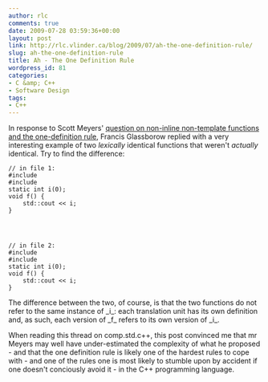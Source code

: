 ```yaml
---
author: rlc
comments: true
date: 2009-07-28 03:59:36+00:00
layout: post
link: http://rlc.vlinder.ca/blog/2009/07/ah-the-one-definition-rule/
slug: ah-the-one-definition-rule
title: Ah - The One Definition Rule
wordpress_id: 81
categories:
- C &amp; C++
- Software Design
tags:
- C++
---
```


In response to Scott Meyers' [question on non-inline non-template functions and the one-definition rule](http://groups.google.com/group/comp.std.c++/msg/863b3f502efae0e0), Francis Glassborow replied with a very interesting example of two _lexically_ identical functions that weren't _actually_ identical. <!-- more -->
Try to find the difference:

    
    // in file 1:
    #include
    #include
    static int i(0);
    void f() {
        std::cout << i;
    }



    
    // in file 2:
    #include
    #include
    static int i(0);
    void f() {
        std::cout << i;
    }


<!-- more -->The difference between the two, of course, is that the two functions do not refer to the same instance of _i_: each translation unit has its own definition and, as such, each version of _f_ refers to its own version of _i_.

When reading this thread on comp.std.c++, this post convinced me that mr Meyers may well have under-estimated the complexity of what he proposed - and that the one definition rule is likely one of the hardest rules to cope with - and one of the rules one is most likely to stumble upon by accident if one doesn't conciously avoid it - in the C++ programming language.
